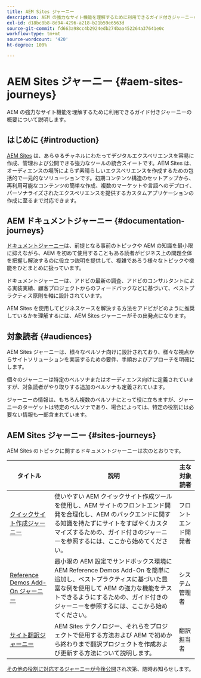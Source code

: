```yaml
---
title: AEM Sites ジャーニー
description: AEM の強力なサイト機能を理解するために利用できるガイド付きジャーニーの概要について説明します。
exl-id: d18bc8b8-8d94-4296-a218-b21b59e6563d
source-git-commit: fd663a98cc4b2924edb274baa452264a37641e0c
workflow-type: tm+mt
source-wordcount: '420'
ht-degree: 100%

---
```


# AEM Sites ジャーニー {#aem-sites-journeys}

AEM の強力なサイト機能を理解するために利用できるガイド付きジャーニーの概要について説明します。

## はじめに {#introduction}

[AEM Sites](https://business.adobe.com/jp/products/experience-manager/sites/aem-sites.html) は、あらゆるチャネルにわたってデジタルエクスペリエンスを容易に作成、管理および公開できる強力なツールの統合スイートです。AEM Sites は、オーディエンスの場所によらず素晴らしいエクスペリエンスを作成するための包括的で一元的なソリューションです。初期コンテンツ構造のセットアップから、再利用可能なコンテンツの簡単な作成、複数のマーケットや言語へのデプロイ、パーソナライズされたエクスペリエンスを提供するカスタムアプリケーションの作成に至るまで対応できます。

## AEM ドキュメントジャーニー {#documentation-journeys}

[ドキュメントジャーニー](/help/journey-documentation/documentation-journeys.md)は、前提となる事前のトピックや AEM の知識を最小限に抑えながら、AEM を初めて使用することもある読者がビジネス上の問題全体を把握し解決するのに役立つ説明を提供して、複雑であろう様々なトピックや機能をひとまとめに扱っています。

ドキュメントジャーニーは、アドビの最新の調査、アドビのコンサルタントによる実装実績、顧客プロジェクトからのフィードバックなどに基づいて、ベストプラクティス原則を軸に設計されています。

AEM Sites を使用してビジネスケースを解決する方法をアドビがどのように推奨しているかを理解するには、AEM Sites ジャーニーがその出発点になります。

## 対象読者 {#audiences}

AEM Sites ジャーニーは、様々なペルソナ向けに設計されており、様々な視点からサイトソリューションを実装するための要件、手順およびアプローチを明確にします。

個々のジャーニーは特定のペルソナまたはオーディエンス向けに定義されていますが、対象読者がやり取りする追加のペルソナも定義されています。

ジャーニーの情報は、もちろん複数のペルソナにとって役に立ちますが、ジャーニーのターゲットは特定のペルソナであり、場合によっては、特定の役割には必要ない情報も一部含まれています。

## AEM Sites ジャーニー {#sites-journeys}

AEM Sites のトピックに関するドキュメントジャーニーは次のとおりです。

| タイトル | 説明 | 主な対象読者 |
|---|---|---|
| [クイックサイト作成ジャーニー](/help/journey-sites/quick-site/overview.md) | 使いやすい AEM クイックサイト作成ツールを使用し、AEM サイトのフロントエンド開発を合理化し、AEM のバックエンドに関する知識を持たずにサイトをすばやくカスタマイズするための、ガイド付きのジャーニーを参照するには、ここから始めてください。 | フロントエンド開発者 |
| [Reference Demos Add-On ジャーニー](/help/journey-sites/demos-add-on/overview.md) | 最小限の AEM 設定でサンドボックス環境に AEM Reference Demos Add-On を簡単に追加し、ベストプラクティスに基づいた豊富な例を使用して AEM の強力な機能をテストできるようにするための、ガイド付きのジャーニーを参照するには、ここから始めてください。 | システム管理者 |
| [サイト翻訳ジャーニー](/help/journey-sites/translation/overview.md) | AEM Sites テクノロジー、それらをプロジェクトで使用する方法および AEM で初めから終わりまで翻訳プロジェクトを作成および更新する方法について説明します。 | 翻訳担当者 |

[その他の役割に対応するジャーニーが今後公開](/help/journey-documentation/documentation-journeys.md#journeys)され次第、随時お知らせします。
